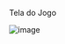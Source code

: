 Tela do Jogo

![image](https://github.com/NetoValdemir/memory-game-version2/assets/95218978/30ce5867-7e63-43d1-8ef9-a24b9ca61b03)
